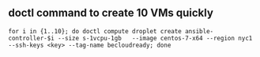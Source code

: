 ## doctl command to create 10 VMs quickly

```
for i in {1..10}; do doctl compute droplet create ansible-controller-$i --size s-1vcpu-1gb   --image centos-7-x64 --region nyc1 --ssh-keys <key> --tag-name becloudready; done
```
